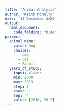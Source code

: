 ```yaml
---
title: "Animal Analysis"
author: "Keith McNulty"
date: "18 December 2020"
output:
  html_document:
    code_folding: "hide"
params:
  animal_name:
    value: Dog
    choices:
      - Dog
      - Cat
      - Rabbit
  years_of_study:
    input: slider
    min: 2000
    max: 2019
    step: 1
    round: 1
    sep: ''
    value: [2010, 2017]
---
```

